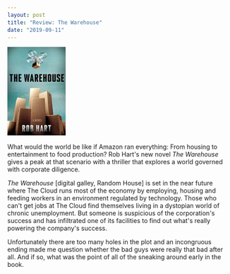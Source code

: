 ```yaml
---
layout: post
title: "Review: The Warehouse"
date: "2019-09-11"
---
```


![](/assets/images/414BaNIxqaL-132x200.jpg)

What would the world be like if Amazon ran everything: From housing to entertainment to food production? Rob Hart's new novel _The Warehouse_ gives a peak at that scenario with a thriller that explores a world governed with corporate diligence.

_The Warehouse_ \[digital galley, Random House\] is set in the near future where The Cloud runs most of the economy by employing, housing and feeding workers in an environment regulated by technology. Those who can't get jobs at The Cloud find themselves living in a dystopian world of chronic unemployment. But someone is suspicious of the corporation's success and has infiltrated one of its facilities to find out what's really powering the company's success.

Unfortunately there are too many holes in the plot and an incongruous ending made me question whether the bad guys were really that bad after all. And if so, what was the point of all of the sneaking around early in the book.
